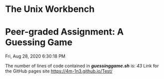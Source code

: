 # The Unix Workbench
# Peer-graded Assignment: A Guessing Game
Fri, Aug 28, 2020  6:30:18 PM

The number of lines of code contained in ***guessinggame.sh*** is: *43* 
Link for the GitHub pages site https://4m-1n3.github.io/Test/ 
